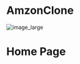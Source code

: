 # AmzonClone
![image_large](https://user-images.githubusercontent.com/61114321/221220061-1efc2ee9-37bc-47b0-ac52-9deb450dd5c5.png)
# Home Page
